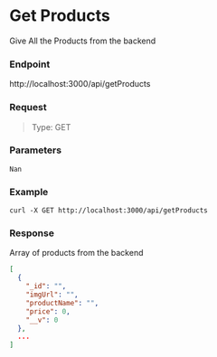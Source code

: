 # Get Products

Give All the Products from the backend

### Endpoint

http://localhost:3000/api/getProducts

### Request

> Type: GET

### Parameters

```
Nan
```

### Example

```
curl -X GET http://localhost:3000/api/getProducts
```

### Response

Array of products from the backend

```json
[
  {
    "_id": "",
    "imgUrl": "",
    "productName": "",
    "price": 0,
    "__v": 0
  },
  ...
]
```
